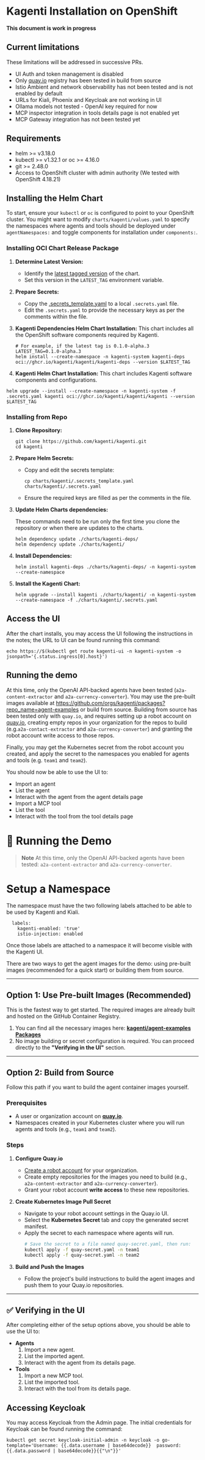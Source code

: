 # Kagenti Installation on OpenShift

**This document is work in progress**

## Current limitations

These limitations will be addressed in successive PRs.

- UI Auth and token management is disabled
- Only [quay.io](https://quay.io) registry has been tested in build from source
- Istio Ambient and network observability has not been tested and is not enabled by default
- URLs for Kiali, Phoenix and Keycloak are not working in UI
- Ollama models not tested - OpenAI key required for now
- MCP inspector integration in tools details page is not enabled yet
- MCP Gateway integration has not been tested yet

## Requirements

- helm >= v3.18.0
- kubectl >= v1.32.1 or oc >= 4.16.0
- git >= 2.48.0
- Access to OpenShift cluster with admin authority (We tested with OpenShift 4.18.21)

## Installing the Helm Chart

To start, ensure your `kubectl` or `oc` is configured to point to your OpenShift cluster. You might want to modify `charts/kagenti/values.yaml` to specify the namespaces where agents and tools should be deployed under `agentNamespaces:` and toggle components for installation under `components:`.

### Installing OCI Chart Release Package

1. **Determine Latest Version:**
   - Identify the [latest tagged version](https://github.com/kagenti/kagenti/pkgs/container/kagenti%2Fkagenti/versions) of the chart.
   - Set this version in the `LATEST_TAG` environment variable.

2. **Prepare Secrets:**
   - Copy the [.secrets_template.yaml](https://github.com/kagenti/kagenti/blob/main/charts/kagenti/.secrets_template.yaml) to a local `.secrets.yaml` file.
   - Edit the `.secrets.yaml` to provide the necessary keys as per the comments within the file.

3. **Kagenti Dependencies Helm Chart Installation:**
   This chart includes all the OpenShift software components required by Kagenti.
   ```shell
   # For example, if the latest tag is 0.1.0-alpha.3
   LATEST_TAG=0.1.0-alpha.3
   helm install --create-namespace -n kagenti-system kagenti-deps oci://ghcr.io/kagenti/kagenti/kagenti-deps --version $LATEST_TAG
   ```
4.  **Kagenti Helm Chart Installation:**
   This chart includes Kagenti software components and configurations.
   ```shell
   helm upgrade --install --create-namespace -n kagenti-system -f .secrets.yaml kagenti oci://ghcr.io/kagenti/kagenti/kagenti --version $LATEST_TAG
   ```

### Installing from Repo

1. **Clone Repository:**
   ```shell
   git clone https://github.com/kagenti/kagenti.git
   cd kagenti
   ```

2. **Prepare Helm Secrets:**
   - Copy and edit the secrets template:
     ```shell
     cp charts/kagenti/.secrets_template.yaml charts/kagenti/.secrets.yaml
     ```
   - Ensure the required keys are filled as per the comments in the file.

3. **Update Helm Charts dependencies:**

   These commands need to be run only the first time you clone
   the repository or when there are updates to the charts.

   ```shell
   helm dependency update ./charts/kagenti-deps/
   helm dependency update ./charts/kagenti/
   ```

4. **Install Dependencies:**
   ```shell
   helm install kagenti-deps ./charts/kagenti-deps/ -n kagenti-system --create-namespace
   ```

5. **Install the Kagenti Chart:**
   ```shell
   helm upgrade --install kagenti ./charts/kagenti/ -n kagenti-system --create-namespace -f ./charts/kagenti/.secrets.yaml
   ```

## Access the UI

After the chart installs, you may access the UI following the instructions in the notes; the URL to UI can be found
running this command:

```shell
echo https://$(kubectl get route kagenti-ui -n kagenti-system -o jsonpath='{.status.ingress[0].host}')
```

## Running the demo

At this time, only the OpenAI API-backed agents have been tested (`a2a-content-extractor` and `a2a-currency-converter`).
You may use the pre-built images available at https://github.com/orgs/kagenti/packages?repo_name=agent-examples
or build from source. Building from source has been tested only with `quay.io`, and requires setting up a robot account on [quay.io](https://quay.io), creating empty repos in your organization for the repos to build (e.g.`a2a-contact-extractor` and `a2a-currency-converter`) and granting the robot account write access to those repos.

Finally, you may get the Kubernetes secret from the robot account you created, and apply the secret to the namespaces
you enabled for agents and tools (e.g. `team1` and `team2`).

You should now be able to use the UI to:

- Import an agent
- List the agent
- Interact with the agent from the agent details page
- Import a MCP tool
- List the tool
- Interact with the tool from the tool details page


# 🚀 Running the Demo
> **Note**
> At this time, only the OpenAI API-backed agents have been tested: `a2a-content-extractor` and `a2a-currency-converter`.

# Setup a Namespace
The namespace must have the two following labels attached to be able to be used by Kagenti and Kiali.

```
  labels:
    kagenti-enabled: 'true'
    istio-injection: enabled
```

Once those labels are attached to a namespace it will become visible with the Kagenti UI.

There are two ways to get the agent images for the demo: using pre-built images (recommended for a quick start) or building them from source.

---

## Option 1: Use Pre-built Images (Recommended)

This is the fastest way to get started. The required images are already built and hosted on the GitHub Container Registry.

1.  You can find all the necessary images here: **[kagenti/agent-examples Packages](https://github.com/orgs/kagenti/packages?repo_name=agent-examples)**
2.  No image building or secret configuration is required. You can proceed directly to the **"Verifying in the UI"** section.

---

## Option 2: Build from Source

Follow this path if you want to build the agent container images yourself.

### Prerequisites

* A user or organization account on **[quay.io](https://quay.io)**.
* Namespaces created in your Kubernetes cluster where you will run agents and tools (e.g., `team1` and `team2`).

### Steps

1.  **Configure Quay.io**
    * [Create a robot account](https://docs.redhat.com/en/documentation/red_hat_quay/3/html/user_guide/managing_robot_accounts) for your organization.
    * Create empty repositories for the images you need to build (e.g., `a2a-content-extractor` and `a2a-currency-converter`).
    * Grant your robot account **write access** to these new repositories.

2.  **Create Kubernetes Image Pull Secret**
    * Navigate to your robot account settings in the Quay.io UI.
    * Select the **Kubernetes Secret** tab and copy the generated secret manifest.
    * Apply the secret to each namespace where agents will run.
      ```bash
      # Save the secret to a file named quay-secret.yaml, then run:
      kubectl apply -f quay-secret.yaml -n team1
      kubectl apply -f quay-secret.yaml -n team2
      ```

3.  **Build and Push the Images**
    * Follow the project's build instructions to build the agent images and push them to your Quay.io repositories.

---

## ✅ Verifying in the UI

After completing either of the setup options above, you should be able to use the UI to:

* **Agents**
    1.  Import a new agent.
    2.  List the imported agent.
    3.  Interact with the agent from its details page.
* **Tools**
    1.  Import a new MCP tool.
    2.  List the imported tool.
    3.  Interact with the tool from its details page.

## Accessing Keycloak

You may access Keycloak from the Admin page. The initial credentials for Keycloak can be found
running the command:

```shell
kubectl get secret keycloak-initial-admin -n keycloak -o go-template='Username: {{.data.username | base64decode}}  password: {{.data.password | base64decode}}{{"\n"}}'
```

